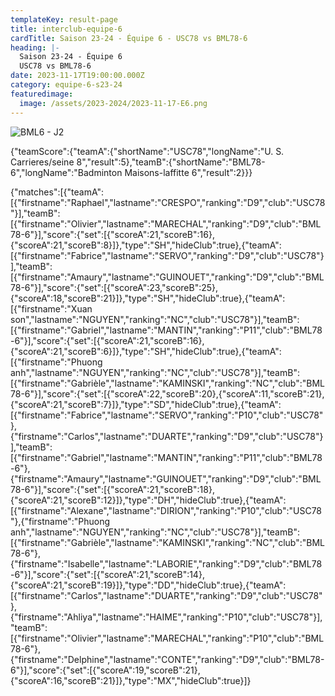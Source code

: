 ```yaml
---
templateKey: result-page
title: interclub-equipe-6
cardTitle: Saison 23-24 - Équipe 6 - USC78 vs BML78-6 
heading: |-
  Saison 23-24 - Équipe 6
  USC78 vs BML78-6
date: 2023-11-17T19:00:00.000Z
category: equipe-6-s23-24
featuredimage:
  image: /assets/2023-2024/2023-11-17-E6.png
---
```

![](/assets/2023-2024/2023-11-17-E6.png "BML6 - J2")

<teamscoreboard>{"teamScore":{"teamA":{"shortName":"USC78","longName":"U. S. Carrieres/seine 8","result":5},"teamB":{"shortName":"BML78-6","longName":"Badminton Maisons-laffitte 6","result":2}}}</teamscoreboard>

<scoreboard>{"matches":[{"teamA":[{"firstname":"Raphael","lastname":"CRESPO","ranking":"D9","club":"USC78"}],"teamB":[{"firstname":"Olivier","lastname":"MARECHAL","ranking":"D9","club":"BML78-6"}],"score":{"set":[{"scoreA":21,"scoreB":16},{"scoreA":21,"scoreB":8}]},"type":"SH","hideClub":true},{"teamA":[{"firstname":"Fabrice","lastname":"SERVO","ranking":"D9","club":"USC78"}],"teamB":[{"firstname":"Amaury","lastname":"GUINOUET","ranking":"D9","club":"BML78-6"}],"score":{"set":[{"scoreA":23,"scoreB":25},{"scoreA":18,"scoreB":21}]},"type":"SH","hideClub":true},{"teamA":[{"firstname":"Xuan son","lastname":"NGUYEN","ranking":"NC","club":"USC78"}],"teamB":[{"firstname":"Gabriel","lastname":"MANTIN","ranking":"P11","club":"BML78-6"}],"score":{"set":[{"scoreA":21,"scoreB":16},{"scoreA":21,"scoreB":6}]},"type":"SH","hideClub":true},{"teamA":[{"firstname":"Phuong anh","lastname":"NGUYEN","ranking":"NC","club":"USC78"}],"teamB":[{"firstname":"Gabrièle","lastname":"KAMINSKI","ranking":"NC","club":"BML78-6"}],"score":{"set":[{"scoreA":22,"scoreB":20},{"scoreA":11,"scoreB":21},{"scoreA":21,"scoreB":7}]},"type":"SD","hideClub":true},{"teamA":[{"firstname":"Fabrice","lastname":"SERVO","ranking":"P10","club":"USC78"},{"firstname":"Carlos","lastname":"DUARTE","ranking":"D9","club":"USC78"}],"teamB":[{"firstname":"Gabriel","lastname":"MANTIN","ranking":"P11","club":"BML78-6"},{"firstname":"Amaury","lastname":"GUINOUET","ranking":"D9","club":"BML78-6"}],"score":{"set":[{"scoreA":21,"scoreB":18},{"scoreA":21,"scoreB":12}]},"type":"DH","hideClub":true},{"teamA":[{"firstname":"Alexane","lastname":"DIRION","ranking":"P10","club":"USC78"},{"firstname":"Phuong anh","lastname":"NGUYEN","ranking":"NC","club":"USC78"}],"teamB":[{"firstname":"Gabrièle","lastname":"KAMINSKI","ranking":"NC","club":"BML78-6"},{"firstname":"Isabelle","lastname":"LABORIE","ranking":"D9","club":"BML78-6"}],"score":{"set":[{"scoreA":21,"scoreB":14},{"scoreA":21,"scoreB":19}]},"type":"DD","hideClub":true},{"teamA":[{"firstname":"Carlos","lastname":"DUARTE","ranking":"D9","club":"USC78"},{"firstname":"Ahliya","lastname":"HAIME","ranking":"P10","club":"USC78"}],"teamB":[{"firstname":"Olivier","lastname":"MARECHAL","ranking":"P10","club":"BML78-6"},{"firstname":"Delphine","lastname":"CONTE","ranking":"D9","club":"BML78-6"}],"score":{"set":[{"scoreA":19,"scoreB":21},{"scoreA":16,"scoreB":21}]},"type":"MX","hideClub":true}]}</scoreboard>